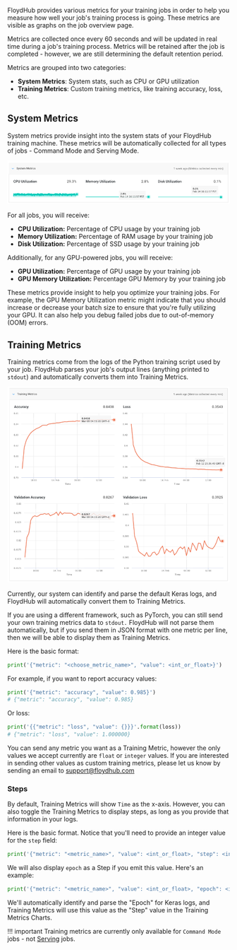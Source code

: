 FloydHub provides various metrics for your training jobs in order to help you measure how well your job's training process is going. These metrics are visible as graphs on the job overview page.

Metrics are collected once every 60 seconds and will be updated in real time during a job's training process. Metrics will be retained after the job is completed - however, we are still determining the default retention period.

Metrics are grouped into two categories:

* **System Metrics**: System stats, such as CPU or GPU utilization
* **Training Metrics**: Custom training metrics, like training accuracy, loss, etc.

## System Metrics

System metrics provide insight into the system stats of your FloydHub training machine. These metrics will be automatically collected for all types of jobs - Command Mode and Serving Mode.

![Delete job](../../img/system.png)

For all jobs, you will receive:

* **CPU Utilization:** Percentage of CPU usage by your training job
* **Memory Utilization:** Percentage of RAM usage by your training job
* **Disk Utilization:** Percentage of SSD usage by your training job

Additionally, for any GPU-powered jobs, you will receive:

* **GPU Utilization:** Percentage of GPU usage by your training job
* **GPU Memory Utilization:** Percentage GPU Memory by your training job

These metrics provide insight to help you optimize your training jobs. For example, the GPU Memory Utilization metric might indicate that you should increase or decrease your batch size to ensure that you're fully utilizing your GPU. It can also help you debug failed jobs due to out-of-memory (OOM) errors.

## Training Metrics

Training metrics come from the logs of the Python training script used by your job. FloydHub parses your job's output lines (anything printed to `stdout`) and automatically converts them into Training Metrics.

![Delete job](../../img/training.png)

Currently, our system can identify and parse the default Keras logs, and FloydHub will automatically convert them to Training Metrics.

If you are using a different framework, such as PyTorch, you can still send your own training metrics data to `stdout.` FloydHub will not parse them automatically, but if you send them in JSON format with one metric per line, then we will be able to display them as Training Metrics.

Here is the basic format:
```python
print('{"metric": "<choose_metric_name>", "value": <int_or_float>}')
```

For example, if you want to report accuracy values:
```python
print('{"metric": "accuracy", "value": 0.985}')
# {"metric": "accuracy", "value": 0.985}
```
Or loss:
```python
print('{{"metric": "loss", "value": {}}}'.format(loss))
# {"metric": "loss", "value": 1.000000}
```


You can send any metric you want as a Training Metric, however the only values we accept currently are `float` or `integer` values. If you are interested in sending other values as custom training metrics, please let us know by sending an email to support@floydhub.com

### Steps

By default, Training Metrics will show `Time` as the x-axis. However, you can also toggle the Training Metrics to display steps, as long as you provide that information in your logs.

Here is the basic format. Notice that you'll need to provide an integer value for the `step` field:
```python
print('{"metric": "<metric_name>", "value": <int_or_float>, "step": <int>}')
```

We will also display `epoch` as a Step if you emit this value. Here's an example:
```python
print('{"metric": "<metric_name>", "value": <int_or_float>, "epoch": <int>}')
```

We'll automatically identify and parse the "Epoch" for Keras logs, and Training Metrics will use this value as the "Step" value in the Training Metrics Charts.


!!! important
	Training metrics are currently only available for `Command Mode` jobs - not [Serving](../serving) jobs.
